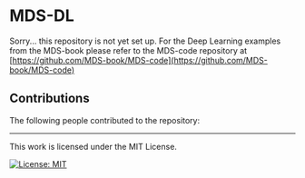 # MDS-DL
Sorry... this repository is not yet set up. For the Deep Learning examples from the MDS-book please refer to the MDS-code repository at
[https://github.com/MDS-book/MDS-code](https://github.com/MDS-book/MDS-code)




## Contributions
The following people contributed to the repository:


<!-- ## Change Log

<b>0.1.0</b> (Jan 27, 2024)
- first release

<b>0.1.1</b> (Jan 27, 2024)
- edit README.md
- add documentation -->


<hr>
This work is licensed under the MIT License.

[![License: MIT](https://img.shields.io/badge/License-MIT-yellow.svg)](https://opensource.org/licenses/MIT)


